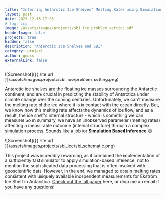 ```yaml
---
title: "Inferring Antarctic Ice Shelves' Melting Rates using Simulation-Based Inference"
layout: post
date: 2023-12-15 17:26
# tag: icy
image: /assets/images/projects/sbi_ice_problem_setting.pdf
headerImage: false
projects: true
hidden: false
description: "Antarctic Ice Shelves and SBI"
category: project
author: gmoss
externalLink: false
---
```


![Screenshot]({{ site.url }}/assets/images/projects/sbi_ice/problem_setting.png)

Antarctic ice shelves are the floating ice masses surrounding the Antarctic continent, and are crucial in predicting the stability of Antarctica under climate change over the coming centuries. Unfortunately, we can't measure the melting rate of the ice where it is in contact with the ocean directly. But, we know how this melting rate affects the dynamics of ice flow, and as a result, the ice shelf's internal structure - which is something we can measure! So in summary, we have an unobserved parameter (melting rates) affecting a measurable outcome (internal structure) through a complex simulation process. Sounds like a job for <b> Simulation Based Inference</b> :smile:

![Screenshot]({{ site.url }}/assets/images/projects/sbi_ice/sbi_schematic.png)

This project was incredibly rewarding, as it combined the implementation of a sufficiently fast simulator to apply simulation-based inference, not to mention the sophisticated data processing that is often involved with geoscientific data. However, in the end, we managed to obtain melting rates consistent with uniquely available independent measurements for Ekström Ice Shelf in Antarctica. [Check out the full paper](https://arxiv.org/abs/2312.02997) here, or drop me an email if you have any questions!

___
